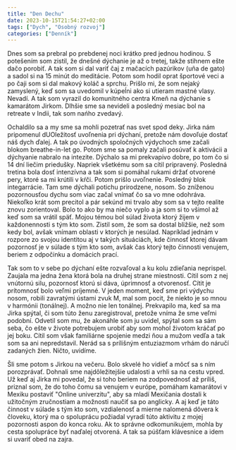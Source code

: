 ```yaml
---
title: "Den Dechu"
date: 2023-10-15T21:54:27+02:00
tags: ["Dych", "Osobný rozvoj"]
categories: ["Denník"]
---
```


Dnes som sa prebral po prebdenej noci krátko pred jednou hodinou. S potešením som zistil, že dnešné dýchanie je až o tretej, takže stihnem ešte dačo porobiť. A tak som si dal variť čaj z mačacích pazúrikov (uña de gato) a sadol si na 15 minút do meditácie. Potom som hodil oprat športové veci a po čaji som si dal makový koláč a sprchu. Prišlo mi, že som nejaký zamyslený, keď som sa uvedomil v kúpeĺni ako si utieram mastné vlasy. Nevadí. A tak som vyrazil do komunitného centra Kmeň na dýchanie s kamarátom Jirkom. Dlhšie sme sa nevideli a posledný mesiac bol na retreate v Indii, tak som nańho zvedavý.

Ochaldilo sa a my sme sa mohli pozetrať nas svet spod deky. Jirka nám pripomenul dUOležitosť uvoľnenia pri dýchaní, pretože nám dovoľuje dostať náš dych ďalej. A tak po úvodných spoločných výdychoch sme začali blokom breathe-in-let go. Potom sme sa pomaly začali posúvať k aktivácii a dýchyanie nabralo na intezite. Dýchalo sa mi prekvapivo dobre, po tom čo si 14 dní liečim priedušky. Napriek všetkému som sa cítil pripravený.
Posledná tretina bola dosť intenzívna a tak som si pomáhal rukami držať otvorené pery, ktoré sa mi krútili v kŕči. Potom prišlo uvoľnenie. Posledný blok integarrácie. Tam sme dýchali potichu prirodzene, nosom. So zníženou pozornousťou dychu som viac začal vnímať čo sa vo mne odohráva. Niekoľko krát som precitol a pár sekúnd mi trvalo aby som sa v tejto realite znovu zorientoval. Bolo to ako by ma niečo vyplo a ja som si to všimol až keď som sa vrátil späť.
Mojou témou bol súlad života ktorý žijem v každonennosti s tým kto som. Zistil som, že som sa dostal bližšie, než som kedy bol, avšak vnímam oblasti v ktorých je nesúlad. Napríklad jednám v rozpore zo svojou identitou aj v takých situáciách, kde činnosť ktorej dávam pozornosť je v súlade s tým kto som, avšak čas ktorý tejto činnosti venujem, beriem z odpočinku a domácich prací.

Tak som to v sebe po dýchaní ešte rozvaľoval a ku kolu zdieľania neprispel. Zaujala ma jedna žena ktorá bola na druhej strane miestnosti. Cítil som z nej vnútornú silu, pozornosť ktorú si dáva, úprimnosť a otvorenosť. Cítit je prítomnosť bolo veľmi príjemné. V jeden moment, keď sme pri výdychu nosom, robili zavratými ústami zvuk M, mal som pocit, že niekto je so mnou v harmónii (tonálnej). A možno nie len tonálnej. Prekvapilo ma, keď sa ma Jirka spýtal, či som túto ženu zaregistroval, pretože vníma že sme veľmi podobní. Odvetil som mu, že akonáhle som ju uvidel, spýtal som sa sám seba, čo ešte v živote potrebujem urobiť aby som mohol životom kráčať po jej boku. Cítil som však familiárne spojenie medzi ňou a mužom vedľa a tak som sa ani nepredstavil. Nerád sa s prílišným entuziazmom vrhám do náručí zadaných žien. Ničto, uvidíme. 

Šli sme potom s Jirkou na večeru. Bolo skvelé ho vidieť a môcť sa s ním porozprávať. Dohnali sme najdôležitejšie udalosti a vrhli sa na cestu vpred. Už keď aj Jirka mi povedal, že si toho beriem na zodpovednosť až príliš, priznal som, že do toho čomu sa venujem v európe, pomáham kamarátovi v Mexiku postaviť "Online univerzitu", aby sa mladí Mexičania dostali k užitočným zručnostiam a možnosti naučiť sa po anglicky. A aj keď je táto činnost v súlade s tým kto som, vzdialenosť a mierne nalomená dôvera k človeku, ktorý ma o spoluprácu požiadal vyradí túto aktivitu z mojej pozornosti aspon do konca roku. Ak to správne odkomunikujem, mohla by cesta spolupráce byť naďalej otvorená. A tak sa púšťam klávesnice a idem si uvariť obed na zajra.
